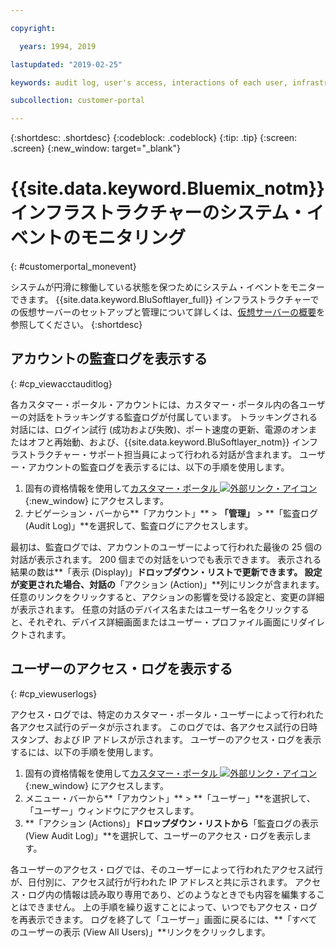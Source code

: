 ```yaml
---

copyright:

  years: 1994, 2019

lastupdated: "2019-02-25"

keywords: audit log, user's access, interactions of each user, infrastructure system events 

subcollection: customer-portal

---
```


{:shortdesc: .shortdesc}
{:codeblock: .codeblock}
{:tip: .tip}
{:screen: .screen}
{:new_window: target="_blank"}



# {{site.data.keyword.Bluemix_notm}} インフラストラクチャーのシステム・イベントのモニタリング
{: #customerportal_monevent}

システムが円滑に稼働している状態を保つためにシステム・イベントをモニターできます。 {{site.data.keyword.BluSoftlayer_full}} インフラストラクチャーでの仮想サーバーのセットアップと管理について詳しくは、[仮想サーバーの概要](/docs/vsi/vsi_index.html#getting-started-with-virtual-servers)を参照してください。
{:shortdesc}

## アカウントの監査ログを表示する
{: #cp_viewacctauditlog}

各カスタマー・ポータル・アカウントには、カスタマー・ポータル内の各ユーザーの対話をトラッキングする監査ログが付属しています。 トラッキングされる対話には、ログイン試行 (成功および失敗)、ポート速度の更新、電源のオンまたはオフと再始動、および、{{site.data.keyword.BluSoftlayer_notm}} インフラストラクチャー・サポート担当員によって行われる対話が含まれます。 ユーザー・アカウントの監査ログを表示するには、以下の手順を使用します。

1. 固有の資格情報を使用して[カスタマー・ポータル ![外部リンク・アイコン](../icons/launch-glyph.svg)](https://control.softlayer.com/){:new_window} にアクセスします。
2. ナビゲーション・バーから**「アカウント」** > **「管理」** > **「監査ログ (Audit Log)」**を選択して、監査ログにアクセスします。

最初は、監査ログでは、アカウントのユーザーによって行われた最後の 25 個の対話が表示されます。 200 個までの対話をいつでも表示できます。 表示される結果の数は**「表示 (Display)」**ドロップダウン・リストで更新できます。 設定が変更された場合、対話の**「アクション (Action)」**列にリンクが含まれます。 任意のリンクをクリックすると、アクションの影響を受ける設定と、変更の詳細が表示されます。 任意の対話のデバイス名またはユーザー名をクリックすると、それぞれ、デバイス詳細画面またはユーザー・プロファイル画面にリダイレクトされます。

## ユーザーのアクセス・ログを表示する
{: #cp_viewuserlogs}

アクセス・ログでは、特定のカスタマー・ポータル・ユーザーによって行われた各アクセス試行のデータが示されます。 このログでは、各アクセス試行の日時スタンプ、および IP アドレスが示されます。 ユーザーのアクセス・ログを表示するには、以下の手順を使用します。

1. 固有の資格情報を使用して[カスタマー・ポータル ![外部リンク・アイコン](../icons/launch-glyph.svg)](https://control.softlayer.com/){:new_window} にアクセスします。
2. メニュー・バーから**「アカウント」** > **「ユーザー」**を選択して、「ユーザー」ウィンドウにアクセスします。
3. **「アクション (Actions)」**ドロップダウン・リストから**「監査ログの表示 (View Audit Log)」**を選択して、ユーザーのアクセス・ログを表示します。

各ユーザーのアクセス・ログでは、そのユーザーによって行われたアクセス試行が、日付別に、アクセス試行が行われた IP アドレスと共に示されます。 アクセス・ログ内の情報は読み取り専用であり、どのようなときでも内容を編集することはできません。 上の手順を繰り返すことによって、いつでもアクセス・ログを再表示できます。 ログを終了して「ユーザー」画面に戻るには、**「すべてのユーザーの表示 (View All Users)」**リンクをクリックします。
